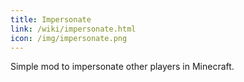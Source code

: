 ```yaml
---
title: Impersonate
link: /wiki/impersonate.html
icon: /img/impersonate.png
---
```


Simple mod to impersonate other players in Minecraft.